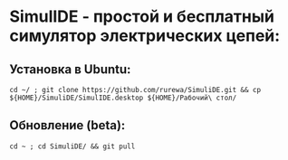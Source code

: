 # SimulIDE - простой и бесплатный симулятор электрических цепей:

## Установка в Ubuntu:

```
cd ~/ ; git clone https://github.com/rurewa/SimuliDE.git && cp ${HOME}/SimuliDE/SimulIDE.desktop ${HOME}/Рабочий\ стол/
```

## Обновление (beta):

```
cd ~ ; cd SimuliDE/ && git pull
```